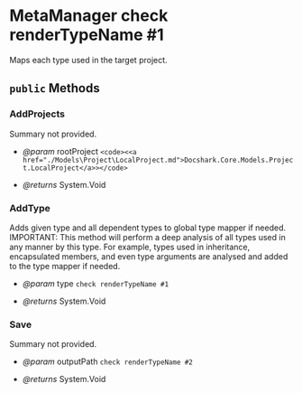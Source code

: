 # MetaManager check renderTypeName #1

Maps each type used in the target project.



## `public` Methods

### AddProjects

Summary not provided.

- *@param* rootProject `<code><<a href="./Models\Project\LocalProject.md">Docshark.Core.Models.Project.LocalProject</a>></code>`

- *@returns* System.Void

### AddType

Adds given type and all dependent types to global type mapper if needed. 
IMPORTANT: This method will perform a deep analysis of all types used in any manner by this type. 
For example, types used in inheritance, encapsulated members, and even type arguments are analysed
and added to the type mapper if needed.

- *@param* type `check renderTypeName #1`

- *@returns* System.Void

### Save

Summary not provided.

- *@param* outputPath `check renderTypeName #2`

- *@returns* System.Void